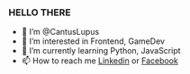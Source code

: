 ### **HELLO THERE**


- 👋 I’m @CantusLupus
- 👀 I’m interested in Frontend, GameDev
- 🌱 I’m currently learning Python, JavaScript
- 📫 How to reach me [Linkedin](https://www.linkedin.com/in/igorszczerba234/) or [Facebook](https://www.facebook.com/profile.php?id=100009310954382)
